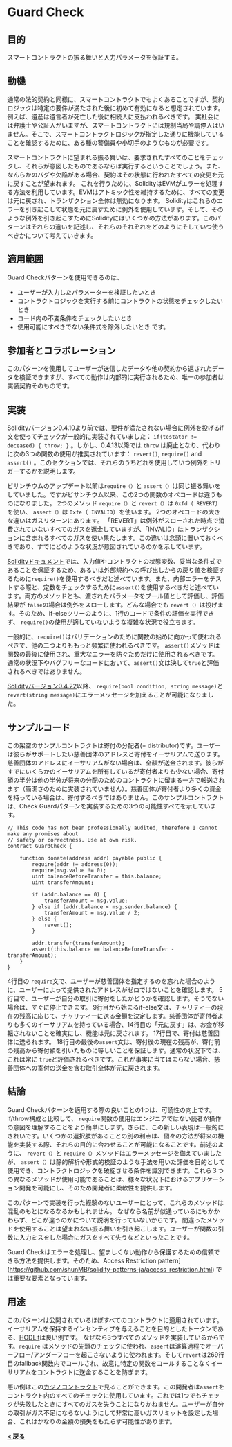 # Guard Check

## 目的

スマートコントラクトの振る舞いと入力パラメータを保証する。


## 動機

通常の法的契約と同様に、スマートコントラクトでもよくあることですが、契約ロジックは特定の要件が満たされた後に初めて有効になると想定されています。例えば、遺産は遺言者が死亡した後に相続人に支払われるべきです。
実社会には弁護士や公証人がいますが、スマートコントラクトには規制当局や調停人はいません。そこで、スマートコントラクトロジックが指定した通りに機能していることを確認するために、ある種の警備員や小切手のようなものが必要です。

スマートコントラクトに望まれる振る舞いは、要求されたすべてのことをチェックし、それらが意図したものであるならば実行するということでしょう。また、なんらかのバグや欠陥がある場合、契約はその状態に行われたすべての変更を元に戻すことが望まれます。
これを行うために、SolidityはEVMがエラーを処理する方法を利用しています。EVMはアトミック性を維持するために、すべての変更は元に戻され、トランザクション全体は無効になります。
Solidityはこれらのエラーを引き起こして状態を元に戻すために例外を使用しています。そして、そのような例外を引き起こすためにSolidityにはいくつかの方法があります。このパターンはそれらの違いを記述し、それらのそれぞれをどのようにそしていつ使うべきかについて考えていきます。


## 適用範囲

Guard Checkパターンを使用できるのは、
* ユーザーが入力したパラメーターを検証したいとき
* コントラクトロジックを実行する前にコントラクトの状態をチェックしたいとき
* コード内の不変条件をチェックしたいとき
* 使用可能にすべきでない条件式を除外したいとき
です。


## 参加者とコラボレーション

このパターンを使用してユーザーが送信したデータや他の契約から返されたデータを検証できますが、すべての動作は内部的に実行されるため、唯一の参加者は実装契約そのものです。


## 実装

Solidityバージョン0.4.10より前では、要件が満たされない場合に例外を投げるif文を使ってチェックが一般的に実装されていました：
`if(testator != deceased) { throw; }` 。しかし、0.4.13以降では `throw` は廃止となり、代わりに次の3つの関数の使用が推奨されています： `revert()`, `require()` and `assert()` 。このセクションでは、それらのうちどれを使用していつ例外をトリガーするかを説明します。

ビサンチウムのアップデート以前は`require（）`と `assert（）`は同じ振る舞いをしていました。ですがビサンチウム以来、この2つの関数のオペコードは違うものになりました。 2つのメソッド `require（）`と `revert（）`は `0xfd`（` REVERT`）を使い、 `assert（）`は `0xfe`（` INVALID`）を使います。 2つのオペコードの大きな違いはガスリターンにあります。 「REVERT」は例外がスローされた時点で消費されていないすべてのガスを返金していますが、「INVALID」はトランザクションに含まれるすべてのガスを使い果たします。この違いは念頭に置いておくべきであり、すでにどのような状況が意図されているのかを示しています。

[Solidityドキュメント](http://solidity.readthedocs.io/en/v0.4.21/#)では、入力値やコントラクトの状態変数、妥当な条件式であることを保証するため、あるいは外部規約への呼び出しからの戻り値を検証するために`require()`を使用するべきだと述べています。また、内部エラーをテストする際と、定数をチェックするために`assert()`を使用するべきだと述べています。両方のメソッドとも、渡されたパラメータをブール値として評価し、評価結果が `false`の場合は例外をスローします。どんな場合でも `revert（）`は投げます。そのため、if-elseツリーのように、1行のコードで条件の評価を実行できず、 `require()`の使用が適していないような複雑な状況で役立ちます。

一般的に、`require()`はバリデーションのために関数の始めに向かって使われるべきで、他の二つよりももっと頻繁に使われるべきです。
`assert()`メソッドは関数の最後に使用され、重大なエラーを防ぐためだけに使用されるべきです。
通常の状況下やバグフリーなコードにおいて、`assert()`文は決して`true`と評価されるべきではありません。

[Solidityバージョン0.4.22](https://solidity.readthedocs.io/en/v0.4.22/units-and-global-variables.html#error-handling)以降、 `require(bool condition, string message)`と`revert(string message)`にエラーメッセージを加えることが可能になりました。


## サンプルコード

この架空のサンプルコントラクトは寄付の分配者(= distributor)です。ユーザーは彼らがサポートしたい慈善団体のアドレスと寄付をイーサリアムで送ります。慈善団体のアドレスにイーサリアムがない場合は、全額が送金されます。彼らがすでにいくらかのイーサリアムを所有しているが寄付者よりも少ない場合、寄付額の半分は他の半分が将来の分配のためのコントラクトに留まる一方で転送されます（簡潔さのために実装されていません）。慈善団体が寄付者より多くの資金を持っている場合は、寄付するべきではありません。このサンプルコントラクトは、Check Guardパターンを実装するための3つの可能性すべてを示しています。
```Solidity
// This code has not been professionally audited, therefore I cannot make any promises about
// safety or correctness. Use at own risk.
contract GuardCheck {
    
    function donate(address addr) payable public {
        require(addr != address(0));
        require(msg.value != 0);
        uint balanceBeforeTransfer = this.balance;
        uint transferAmount;
        
        if (addr.balance == 0) {
            transferAmount = msg.value;
        } else if (addr.balance < msg.sender.balance) {
            transferAmount = msg.value / 2;
        } else {
            revert();
        }
        
        addr.transfer(transferAmount);
        assert(this.balance == balanceBeforeTransfer - transferAmount);      
    }
}
```
4行目の `require`文で、ユーザーが慈善団体を指定するのを忘れた場合のように、ユーザーによって提供されたアドレスがゼロではないことを確認します。 5行目で、ユーザーが自分の取引に寄付をしたかどうかを確認します。そうでない場合は、すぐに停止できます。 9行目から始まるif-else文は、チャリティーの現在の残高に応じて、チャリティーに送る金額を決定します。慈善団体が寄付者よりも多くのイーサリアムを持っている場合、14行目の「元に戻す」は、お金が移転されないことを確実にし、機能は元に戻されます。 17行目で、寄付は慈善団体に送られます。 18行目の最後の`assert`文は、寄付後の現在の残高が、寄付前の残高から寄付額を引いたものに等しいことを保証します。通常の状況下では、これは常に `true`と評価されるべきです。これが事実に当てはまらない場合、慈善団体への寄付の送金を含む取引全体が元に戻されます。


## 結論

Guard Checkパターンを適用する際の良いことの1つは、可読性の向上です。 if/throw構成と比較して、 `require`関数の使用はエンジニアではない読者が操作の意図を理解することをより簡単にします。さらに、この新しい表現は一般的にきれいです。いくつかの選択肢があることの別の利点は、個々の方法が将来の機能を実装する際、それらの目的に合わせることが可能になることです。前述のように、 `revert（）`と `require（）`メソッドはエラーメッセージを備えていましたが、 `assert（）`は静的解析や形式的検証のような手法を用いた評価を目的として使用でき、コントラクトロジックを破綻させる条件を識別できます。これら３つの異なるメソッドが使用可能であることは、様々な状況下におけるアプリケーション開発を可能にし、そのため開発者に柔軟性を提供します。

このパターンで実装を行った経験のないユーザーにとって、これらのメソッドは混乱のもとになるなるかもしれません。
なぜなら名前が似通っているにもかかわらず、どこが違うのかについて説明を行っていないからです。
間違ったメソッドを使用することは望まれない振る舞いを引き起こします。ユーザーが関数の引数に入力ミスをした場合にガスをすべて失うなどといったことです。

Guard Checkはエラーを処理し、望ましくない動作から保護するための信頼できる方法を提供します。そのため、Access Restriction pattern](https://github.com/shunMB/solidity-patterns-ja/access_restriction.html) では重要な要素となっています。


## 用途

このパターンは公開されているほぼすべてのコントラクトに適用されています。イーサリアムを保持するインセンティブを与えることを目的としたトークンである、[HODLit](https://etherscan.io/address/0x24021d38DB53A938446eCB0a31B1267764d9d63D)は良い例です。
なぜなら3つすべてのメソッドを実装しているからです。`require` はメソッドの先頭のチェックに使われ、`assert`は演算過程でオーバーフロー/アンダーフローを起こさないように使われます。そして`revert`は269行目のfallback関数内でコールされ、故意に特定の関数をコールすることなくイーサリアムをコントラクトに送金することを防ぎます。

悪い例はこの[カジノコントラクト](https://github.com/merlox/casino-ethereum/blob/master/contracts/Casino.sol)で見ることができます。この開発者は`assert`をコントラクト内のすべてのチェックに使用しています。これでは1つでもチェックが失敗したときにすべてのガスを失うことになりかねません。ユーザーが自分の取引がガス不足にならないようにして非常に高いガスリミットを設定した場合、これはかなりの金額の損失をもたらす可能性があります。

[**< 戻る**](https://github.com/shunMB/solidity-patterns-ja/)
